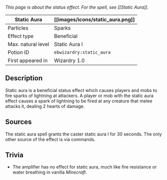 _This page is about the status effect. For the spell, see [[Static Aura]]._

| Static Aura | [[images/icons/static_aura.png]] |
| --- | --- |
| Particles | Sparks |
| Effect type | Beneficial |
| Max. natural level | Static Aura I |
| Potion ID | `ebwizardry:static_aura` |
| First appeared in | Wizardry 1.0 |

## Description
Static aura is a beneficial status effect which causes players and mobs to fire sparks of lightning at attackers. A player or mob with the static aura effect causes a spark of lightning to be fired at any creature that melee attacks it, dealing 2 hearts of damage.

## Sources
The static aura spell grants the caster static aura I for 30 seconds. The only other source of the effect is via commands.

## Trivia
- The amplifier has no effect for static aura, much like fire resistance or water breathing in vanilla _Minecraft_.